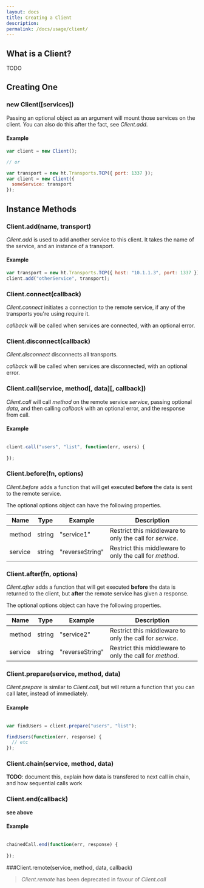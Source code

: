 ```yaml
---
layout: docs
title: Creating a Client
description: 
permalink: /docs/usage/client/
---
```


## What is a Client?

TODO

## Creating One

### new Client([services])

Passing an optional object as an argument will mount those services on the client. You can also do this after the fact, see *Client.add*.

#### Example

```js
var client = new Client();

// or

var transport = new ht.Transports.TCP({ port: 1337 });
var client = new Client({
  someService: transport
});
```

## Instance Methods

### Client.add(name, transport)

*Client.add* is used to add another service to this client. It takes the name of the service, and an instance of a transport.

#### Example

```js
var transport = new ht.Transports.TCP({ host: "10.1.1.3", port: 1337 });
client.add("otherService", transport);
```

### Client.connect(callback)

*Client.connect* initiates a connection to the remote service, if any of the transports you're using require it.

*callback* will be called when services are connected, with an optional error.

### Client.disconnect(callback)

*Client.disconnect* disconnects all transports.

*callback* will be called when services are disconnected, with an optional error.

### Client.call(service, method[, data][, callback])

*Client.call* will call *method* on the remote service *service*, passing optional *data*, and then calling *callback* with an optional error, and the response from call.

#### Example

```js

client.call("users", "list", function(err, users) {
  
});
```

### Client.before(fn, options)

*Client.before* adds a function that will get executed **before** the data is sent to the remote service.

The optional options object can have the following properties.

| Name    | Type   | Example         | Description                                              |
|---------|--------|-----------------|----------------------------------------------------------|
| method  | string | "service1"      | Restrict this middleware to only the call for *service*. |
| service | string | "reverseString" | Restrict this middleware to only the call for *method*.  |

### Client.after(fn, options)

*Client.after* adds a function that will get executed **before** the data is returned to the client, but **after** the remote service has given a response.

The optional options object can have the following properties.

| Name    | Type   | Example         | Description                                              |
|---------|--------|-----------------|----------------------------------------------------------|
| method  | string | "service2"      | Restrict this middleware to only the call for *service*. |
| service | string | "reverseString" | Restrict this middleware to only the call for *method*.  |

### Client.prepare(service, method, data)

*Client.prepare* is similar to *Client.call*, but will return a function that you can call later, instead of immediately.

#### Example

```js

var findUsers = client.prepare("users", "list");

findUsers(function(err, response) {
  // etc
});
```

### Client.chain(service, method, data)

**TODO**: document this, explain how data is transfered to next call in chain, and how sequential calls work

### Client.end(callback)

**see above**

#### Example

```js

chainedCall.end(function(err, response) {
  
});
```

###Client.remote(service, method, data, callback)

<blockquote class="ht-callout ht-callout-warning">
  <p>
    <i>Client.remote</i> has been deprecated in favour of <i>Client.call</i>
  </p>
</blockquote>

